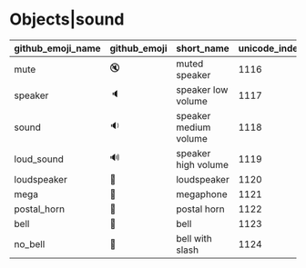 # Objects|sound

|github_emoji_name|github_emoji|short_name|unicode_index|
|---|---|---|---|
|mute|:mute:|muted speaker|1116|
|speaker|:speaker:|speaker low volume|1117|
|sound|:sound:|speaker medium volume|1118|
|loud_sound|:loud_sound:|speaker high volume|1119|
|loudspeaker|:loudspeaker:|loudspeaker|1120|
|mega|:mega:|megaphone|1121|
|postal_horn|:postal_horn:|postal horn|1122|
|bell|:bell:|bell|1123|
|no_bell|:no_bell:|bell with slash|1124|
